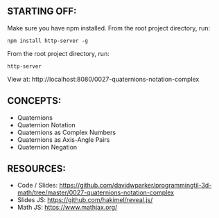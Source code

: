 ## STARTING OFF:

Make sure you have npm installed.
From the root project directory, run:
```
npm install http-server -g
```

From the root project directory, run:
```
http-server
```

View at: http://localhost:8080/0027-quaternions-notation-complex

## CONCEPTS:

* Quaternions
* Quaternion Notation
* Quaternions as Complex Numbers
* Quaternions as Axis-Angle Pairs
* Quaternion Negation

## RESOURCES:

* Code / Slides: https://github.com/davidwparker/programmingtil-3d-math/tree/master/0027-quaternions-notation-complex
* Slides JS: https://github.com/hakimel/reveal.js/
* Math JS: https://www.mathjax.org/
